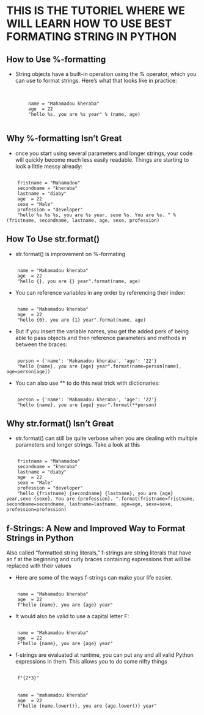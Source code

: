 # **THIS IS THE TUTORIEL WHERE WE WILL LEARN HOW TO USE BEST FORMATING STRING IN PYTHON**

## How to Use %-formatting

* String objects have a built-in operation using the % operator, which you can use to format strings. Here’s what that looks like in practice:
<br>
    <code >
        name = "Mahamadou kheraba"
        age  = 22
        "hello %s, you are %s year" % (name, age)
    </code>

## Why %-formatting Isn’t Great
 * once you start using several parameters and longer strings, your code will quickly become much less easily readable. Things are starting to look a little messy already:
<code>
    fristname = "Mahamadou"
    secondname = "kheraba"
    lastname = "diaby"
    age  = 22
    sexe = "Male"
    profession = "developer"
    "hello %s %s %s, you are %s year, sexe %s. You are %s. " % (fristname, secondname, lastname, age, sexe, profession)
</code>

## How To Use str.format()
* str.format() is improvement on %-formating
<code>
    name = "Mahamadou kheraba"
    age  = 22
    "hello {}, you are {} year".format(name, age)
</code>

* You can reference variables in any order by referencing their index:
<code>
    name = "Mahamadou kheraba"
    age  = 22
    "hello {0}, you are {1} year".format(name, age)
</code>

* But if you insert the variable names, you get the added perk of being able to pass objects and then reference parameters and methods in between the braces:
<code>
    person = {'name': 'Mahamadou kheraba', 'age': '22'}
    "hello {name}, you are {age} year".format(name=person[name], age=person[age])
</code>

* You can also use ** to do this neat trick with dictionaries:
<code>
    person = {'name': 'Mahamadou kheraba', 'age': '22'}
    "hello {name}, you are {age} year".format(**person)
</code>

## Why str.format() Isn’t Great
* str.format() can still be quite verbose when you are dealing with multiple parameters and longer strings. Take a look at this
<code>
    fristname = "Mahamadou"
    secondname = "kheraba"
    lastname = "diaby"
    age  = 22
    sexe = "Male"
    profession = "developer"
    "hello {fristname} {secondname} {lastname}, you are {age} year,sexe {sexe}. You are {profession}. ".format(fristname=fristname, secondname=secondname, lastname=lastname, age=age, sexe=sexe, profession=profession)
</code>

## f-Strings: A New and Improved Way to Format Strings in Python

 Also called “formatted string literals,” f-strings are string literals that have an f at the beginning and curly braces containing expressions that will be replaced with their values

* Here are some of the ways f-strings can make your life easier.
<code>
    name = "Mahamadou kheraba"
    age  = 22
    f"hello {name}, you are {age} year"
</code>

* It would also be valid to use a capital letter F:
<code>
    name = "Mahamadou kheraba"
    age  = 22
    F"hello {name}, you are {age} year"
</code>

* f-strings are evaluated at runtime,  you can put any and all valid Python expressions in them. This allows you to do some nifty things
<code>
    f"{2*3}"
</code>
<br>
<code>
    name = "mahamadou kheraba"
    age  = 22
    f"hello {name.lower()}, you are {age.lower()} year"
</code>
